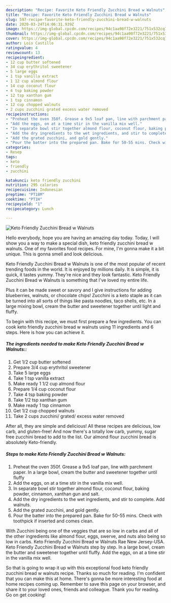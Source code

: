 ```yaml
---
description: "Recipe: Favorite Keto Friendly Zucchini Bread w Walnuts"
title: "Recipe: Favorite Keto Friendly Zucchini Bread w Walnuts"
slug: 597-recipe-favorite-keto-friendly-zucchini-bread-w-walnuts
date: 2020-03-24T14:06:31.939Z
image: https://img-global.cpcdn.com/recipes/94c1aa98f72e3221/751x532cq70/keto-friendly-zucchini-bread-w-walnuts-recipe-main-photo.jpg
thumbnail: https://img-global.cpcdn.com/recipes/94c1aa98f72e3221/751x532cq70/keto-friendly-zucchini-bread-w-walnuts-recipe-main-photo.jpg
cover: https://img-global.cpcdn.com/recipes/94c1aa98f72e3221/751x532cq70/keto-friendly-zucchini-bread-w-walnuts-recipe-main-photo.jpg
author: Lois Castillo
ratingvalue: 4
reviewcount: 13
recipeingredient:
- 12 cup butter softened
- 34 cup erythritol sweetener
- 5 large eggs
- 1 tsp vanilla extract
- 1 12 cup almond flour
- 14 cup coconut flour
- 4 tsp baking powder
- 12 tsp xanthan gum
- 1 tsp cinnamon
- 12 cup chopped walnuts
- 2 cups zucchini grated excess water removed
recipeinstructions:
- "Preheat the oven 350f. Grease a 9x5 loaf pan, line with parchment paper. In a large bowl, cream the butter and sweetener together until fluffy"
- "Add the eggs, on at a time stir in the vanilla mix well."
- "In separate bowl stir together almond flour, coconut flour, baking powder, cinnamon, xanthan gun and salt."
- "Add the dry ingredients to the wet ingredients, and stir to complete. Add walnuts."
- "Add the grated zucchini, and gold gently."
- "Pour the batter into the prepared pan. Bake for 50-55 mins. Check with toothpick if inserted and comes clean."
categories:
- Resep
tags:
- keto
- friendly
- zucchini

katakunci: keto friendly zucchini
nutrition: 295 calories
recipecuisine: Indonesian
preptime: "PT18M"
cooktime: "PT1H"
recipeyield: "1"
recipecategory: Lunch

---
```



![Keto Friendly Zucchini Bread w Walnuts](https://img-global.cpcdn.com/recipes/94c1aa98f72e3221/751x532cq70/keto-friendly-zucchini-bread-w-walnuts-recipe-main-photo.jpg)

Hello everybody, hope you are having an amazing day today. Today, I will show you a way to make a special dish, keto friendly zucchini bread w walnuts. One of my favorites food recipes. For mine, I'm gonna make it a bit unique. This is gonna smell and look delicious.

Keto Friendly Zucchini Bread w Walnuts is one of the most popular of recent trending foods in the world. It is enjoyed by millions daily. It is simple, it is quick, it tastes yummy. They're nice and they look fantastic. Keto Friendly Zucchini Bread w Walnuts is something that I've loved my entire life.

Plus it can be made sweet or savory and I give instructions for adding blueberries, walnuts, or chocolate chips! Zucchini is a keto staple as it can be turned into all sorts of things like pasta noodles, taco shells, etc. In a large mixing bowl, cream the butter and sweetener together until light and fluffy.


To begin with this recipe, we must first prepare a few ingredients. You can cook keto friendly zucchini bread w walnuts using 11 ingredients and 6 steps. Here is how you can achieve it.

##### The ingredients needed to make Keto Friendly Zucchini Bread w Walnuts::

1. Get 1/2 cup butter softened
1. Prepare 3/4 cup erythritol sweetener
1. Take 5 large eggs
1. Take 1 tsp vanilla extract
1. Make ready 1 1/2 cup almond flour
1. Prepare 1/4 cup coconut flour
1. Take 4 tsp baking powder
1. Take 1/2 tsp xanthan gum
1. Make ready 1 tsp cinnamon
1. Get 1/2 cup chopped walnuts
1. Take 2 cups zucchini/ grated/ excess water removed


After all, they are simple and delicious! All these recipes are delicious, low carb, and gluten-free! And now there&#39;s a totally low carb, yummy, sugar free zucchini bread to add to the list. Our almond flour zucchini bread is absolutely Keto-friendly. 

##### Steps to make Keto Friendly Zucchini Bread w Walnuts:

1. Preheat the oven 350f. Grease a 9x5 loaf pan, line with parchment paper. In a large bowl, cream the butter and sweetener together until fluffy
1. Add the eggs, on at a time stir in the vanilla mix well.
1. In separate bowl stir together almond flour, coconut flour, baking powder, cinnamon, xanthan gun and salt.
1. Add the dry ingredients to the wet ingredients, and stir to complete. Add walnuts.
1. Add the grated zucchini, and gold gently.
1. Pour the batter into the prepared pan. Bake for 50-55 mins. Check with toothpick if inserted and comes clean.


With Zucchini being one of the veggies that are so low in carbs and all of the other ingredients like almond flour, eggs, swerve, and nuts also being so low in carbs. Keto Friendly Zucchini Bread w Walnuts Rae New Jersey-USA. Keto Friendly Zucchini Bread w Walnuts step by step. In a large bowl, cream the butter and sweetener together until fluffy. Add the eggs, on at a time stir in the vanilla mix well. 

So that is going to wrap it up with this exceptional food keto friendly zucchini bread w walnuts recipe. Thanks so much for reading. I'm confident that you can make this at home. There's gonna be more interesting food at home recipes coming up. Remember to save this page on your browser, and share it to your loved ones, friends and colleague. Thank you for reading. Go on get cooking!
